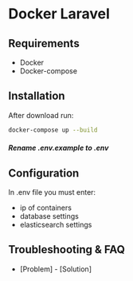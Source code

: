 # Docker Laravel

## Requirements

- Docker
- Docker-compose

## Installation

After download run:
```sh
docker-compose up --build
```

##### Rename .env.example to .env

## Configuration

In .env file you must enter:
- ip of containers
- database settings
- elasticsearch settings

## Troubleshooting & FAQ

- [Problem] - [Solution]